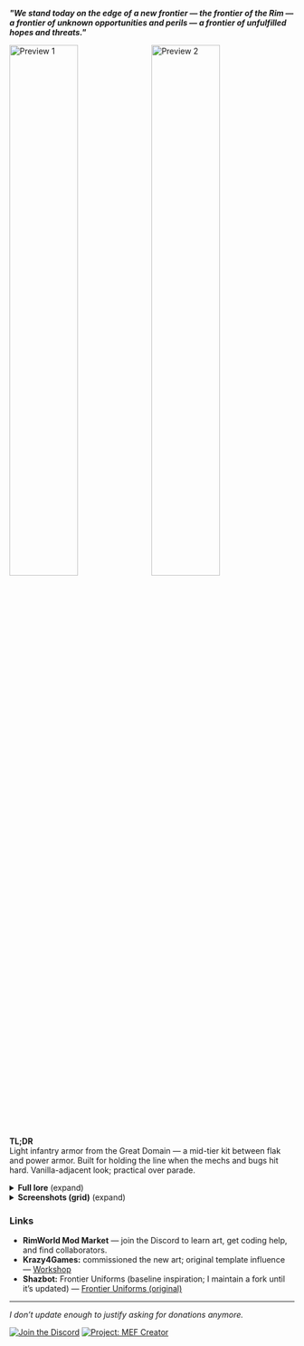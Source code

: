 ***"We stand today on the edge of a new frontier — the frontier of the Rim — a frontier of unknown opportunities and perils — a frontier of unfulfilled hopes and threats."***

<p>
  <img src="https://i.imgur.com/fVVaDCS.png" alt="Preview 1" width="49%">
  <img src="https://i.imgur.com/2WX0nv5.png" alt="Preview 2" width="49%">
</p>

**TL;DR**  
Light infantry armor from the Great Domain — a mid-tier kit between flak and power armor. Built for holding the line when the mechs and bugs hit hard. Vanilla-adjacent look; practical over parade.

<details>
<summary><b>Full lore</b> (expand)</summary>

During the era of the Great Domain, humanity reached the apex of its power. Hundreds of worlds were under the thumb of humanity, not since the First Age of Expansion that humanity had this amount of freedom. The Golden Age of Humanity saw a cultural explosion which humanity might never see again as billions took to the stars. That was until they found them, buried in the ancient worlds of the Rim. Mechanoids destroyed in years what humanity took centuries to build, the Golden Age had fallen with the Great Domain.

The Final War began in the Rim, between ancient machines and humanity. The Great Domain fought valiantly against the Mechanoid Fleets, holding worlds with such fervor that some say the planets fell before the Dominion Regiments did. Alas, the Great Domain fell after a series of losses of which it could never recover, its death knell being the Exodus Protocol, millions of colony ships were sent out in every direction to ensure the survival of humanity. On those ships were the last sliver of hope for humanity as the Great Domain’s capital fell.

This gear is a remnant of that final struggle, armor that was issued to the Infantry of the Great Domain, each piece perfected after centuries of fighting. While not as strong as power armor it keeps millions of people fighting against the Mechanoids and the Insectoids when all hope was lost. A light armor made for regiments that held the line until the bitter end. This armor was the hope of a brighter tomorrow when humanity could be free from the threats of outsiders. While the Great Domain is lost, there is hope here in the Brave New Frontier.
</details>

<details>
<summary><b>Screenshots (grid)</b> (expand)</summary>

<table>
  <tr>
    <td><img src="https://i.imgur.com/kuBol1S.png" alt="1" width="100%"></td>
    <td><img src="https://i.imgur.com/l5ZDjxV.png" alt="2" width="100%"></td>
    <td><img src="https://i.imgur.com/ukSlgBG.png" alt="3" width="100%"></td>
    <td><img src="https://i.imgur.com/0JEayy3.png" alt="4" width="100%"></td>
  </tr>
  <tr>
    <td><img src="https://i.imgur.com/ilpvkhC.png" alt="5" width="100%"></td>
    <td><img src="https://i.imgur.com/FQ91Di2.png" alt="6" width="100%"></td>
    <td><img src="https://i.imgur.com/7LXNwZK.png" alt="7" width="100%"></td>
    <td><img src="https://i.imgur.com/xv2aOUw.png" alt="8" width="100%"></td>
  </tr>
  <tr>
    <td><img src="https://i.imgur.com/r0yELJ4.png" alt="9" width="100%"></td>
    <td><img src="https://i.imgur.com/8xSHgiW.png" alt="10" width="100%"></td>
    <td><img src="https://i.imgur.com/DKSNkjT.png" alt="11" width="100%"></td>
    <td><img src="https://i.imgur.com/8qb0NA8.png" alt="12" width="100%"></td>
  </tr>
  <tr>
    <td><img src="https://i.imgur.com/sknXQma.png" alt="13" width="100%"></td>
    <td><img src="https://i.imgur.com/ZfcH1nq.png" alt="14" width="100%"></td>
    <td><img src="https://i.imgur.com/W1Ko9ew.png" alt="15" width="100%"></td>
    <td><img src="https://i.imgur.com/63FghuM.png" alt="16" width="100%"></td>
  </tr>
</table>

</details>

### Links
- **RimWorld Mod Market** — join the Discord to learn art, get coding help, and find collaborators.
- **Krazy4Games:** commissioned the new art; original template influence — [Workshop](https://steamcommunity.com/profiles/76561198855553476/myworkshopfiles/)
- **Shazbot:** Frontier Uniforms (baseline inspiration; I maintain a fork until it’s updated) — [Frontier Uniforms (original)](https://steamcommunity.com/sharedfiles/filedetails/?id=2564748238)

---

_I don’t update enough to justify asking for donations anymore._

[![Join the Discord](https://i.imgur.com/mwqasU1.png)](https://discord.gg/V3ztrPQw)
[![Project: MEF Creator](https://i.imgur.com/iW3HKOF.png)](https://github.com/karbonpanzer/music-expanded-framework-creator)
